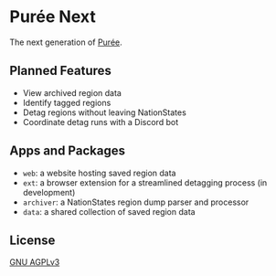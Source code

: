 # Purée Next

The next generation of [Purée](https://github.com/esfalsa/puree).

## Planned Features

- View archived region data
- Identify tagged regions
- Detag regions without leaving NationStates
- Coordinate detag runs with a Discord bot

## Apps and Packages

- `web`: a website hosting saved region data
- `ext`: a browser extension for a streamlined detagging process (in development)
- `archiver`: a NationStates region dump parser and processor
- `data`: a shared collection of saved region data

## License

[GNU AGPLv3](./LICENSE)
